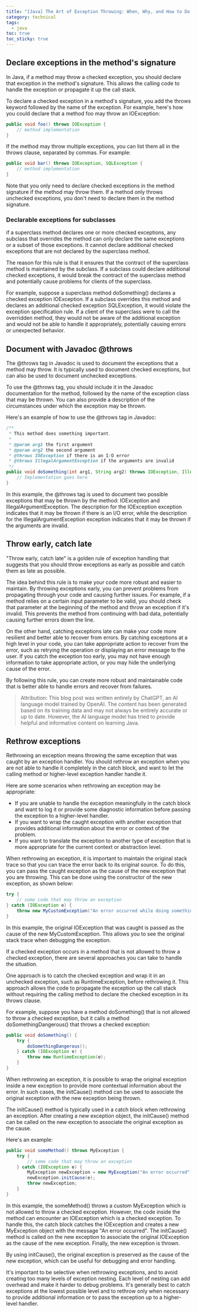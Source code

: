 ```yaml
---
title: "[Java] The Art of Exception Throwing: When, Why, and How to Do It"
category: technical
tags:
  - java
toc: true
toc_sticky: true
---
```


## Declare exceptions in the method's signature
In Java, if a method may throw a checked exception, you should declare that exception in the method's signature. This allows the calling code to handle the exception or propagate it up the call stack.

To declare a checked exception in a method's signature, you add the throws keyword followed by the name of the exception. For example, here's how you could declare that a method foo may throw an IOException:

```java
public void foo() throws IOException {
    // method implementation
}
```

If the method may throw multiple exceptions, you can list them all in the throws clause, separated by commas. For example:

```java
public void bar() throws IOException, SQLException {
    // method implementation
}
```

Note that you only need to declare checked exceptions in the method signature if the method may throw them. If a method only throws unchecked exceptions, you don't need to declare them in the method signature.

### Declarable exceptions for subclasses
if a superclass method declares one or more checked exceptions, any subclass that overrides the method can only declare the same exceptions or a subset of those exceptions. It cannot declare additional checked exceptions that are not declared by the superclass method.

The reason for this rule is that it ensures that the contract of the superclass method is maintained by the subclass. If a subclass could declare additional checked exceptions, it would break the contract of the superclass method and potentially cause problems for clients of the superclass.

For example, suppose a superclass method doSomething() declares a checked exception IOException. If a subclass overrides this method and declares an additional checked exception SQLException, it would violate the exception specification rule. If a client of the superclass were to call the overridden method, they would not be aware of the additional exception and would not be able to handle it appropriately, potentially causing errors or unexpected behavior.

## Document with Javadoc @throws
The @throws tag in Javadoc is used to document the exceptions that a method may throw. It is typically used to document checked exceptions, but can also be used to document unchecked exceptions.

To use the @throws tag, you should include it in the Javadoc documentation for the method, followed by the name of the exception class that may be thrown. You can also provide a description of the circumstances under which the exception may be thrown.

Here's an example of how to use the @throws tag in Javadoc:

```java
/**
 * This method does something important.
 * 
 * @param arg1 the first argument
 * @param arg2 the second argument
 * @throws IOException if there is an I/O error
 * @throws IllegalArgumentException if the arguments are invalid
 */
public void doSomething(int arg1, String arg2) throws IOException, IllegalArgumentException {
    // Implementation goes here
}
```

In this example, the @throws tag is used to document two possible exceptions that may be thrown by the method: IOException and IllegalArgumentException. The description for the IOException exception indicates that it may be thrown if there is an I/O error, while the description for the IllegalArgumentException exception indicates that it may be thrown if the arguments are invalid.

## Throw early, catch late
"Throw early, catch late" is a golden rule of exception handling that suggests that you should throw exceptions as early as possible and catch them as late as possible.

The idea behind this rule is to make your code more robust and easier to maintain. By throwing exceptions early, you can prevent problems from propagating through your code and causing further issues. For example, if a method relies on a certain input parameter to be valid, you should check that parameter at the beginning of the method and throw an exception if it's invalid. This prevents the method from continuing with bad data, potentially causing further errors down the line.

On the other hand, catching exceptions late can make your code more resilient and better able to recover from errors. By catching exceptions at a high level in your code, you can take appropriate action to recover from the error, such as retrying the operation or displaying an error message to the user. If you catch the exception too early, you may not have enough information to take appropriate action, or you may hide the underlying cause of the error.

By following this rule, you can create more robust and maintainable code that is better able to handle errors and recover from failures.

> Attribution: This blog post was written entirely by ChatGPT, an AI language model trained by OpenAI. The content has been generated based on its training data and may not always be entirely accurate or up to date. However, the AI language model has tried to provide helpful and informative content on learning Java.

## Rethrow exceptions
Rethrowing an exception means throwing the same exception that was caught by an exception handler. You should rethrow an exception when you are not able to handle it completely in the catch block, and want to let the calling method or higher-level exception handler handle it.

Here are some scenarios when rethrowing an exception may be appropriate:

- If you are unable to handle the exception meaningfully in the catch block and want to log it or provide some diagnostic information before passing the exception to a higher-level handler.
- If you want to wrap the caught exception with another exception that provides additional information about the error or context of the problem.
- If you want to translate the exception to another type of exception that is more appropriate for the current context or abstraction level.

When rethrowing an exception, it is important to maintain the original stack trace so that you can trace the error back to its original source. To do this, you can pass the caught exception as the cause of the new exception that you are throwing. This can be done using the constructor of the new exception, as shown below:

```java
try {
    // some code that may throw an exception
} catch (IOException e) {
    throw new MyCustomException("An error occurred while doing something", e);
}
```

In this example, the original IOException that was caught is passed as the cause of the new MyCustomException. This allows you to see the original stack trace when debugging the exception.

If a checked exception occurs in a method that is not allowed to throw a checked exception, there are several approaches you can take to handle the situation.

One approach is to catch the checked exception and wrap it in an unchecked exception, such as RuntimeException, before rethrowing it. This approach allows the code to propagate the exception up the call stack without requiring the calling method to declare the checked exception in its throws clause.

For example, suppose you have a method doSomething() that is not allowed to throw a checked exception, but it calls a method doSomethingDangerous() that throws a checked exception:

```java
public void doSomething() {
    try {
        doSomethingDangerous();
    } catch (IOException e) {
        throw new RuntimeException(e);
    }
}
```

When rethrowing an exception, it is possible to wrap the original exception inside a new exception to provide more contextual information about the error. In such cases, the initCause() method can be used to associate the original exception with the new exception being thrown.

The initCause() method is typically used in a catch block when rethrowing an exception. After creating a new exception object, the initCause() method can be called on the new exception to associate the original exception as the cause.

Here's an example:

```java
public void someMethod() throws MyException {
    try {
        // some code that may throw an exception
    } catch (IOException e) {
        MyException newException = new MyException("An error occurred");
        newException.initCause(e);
        throw newException;
    }
}
```

In this example, the someMethod() throws a custom MyException which is not allowed to throw a checked exception. However, the code inside the method can encounter an IOException which is a checked exception. To handle this, the catch block catches the IOException and creates a new MyException object with the message "An error occurred". The initCause() method is called on the new exception to associate the original IOException as the cause of the new exception. Finally, the new exception is thrown.

By using initCause(), the original exception is preserved as the cause of the new exception, which can be useful for debugging and error handling.

It's important to be selective when rethrowing exceptions, and to avoid creating too many levels of exception nesting. Each level of nesting can add overhead and make it harder to debug problems. It's generally best to catch exceptions at the lowest possible level and to rethrow only when necessary to provide additional information or to pass the exception up to a higher-level handler.



